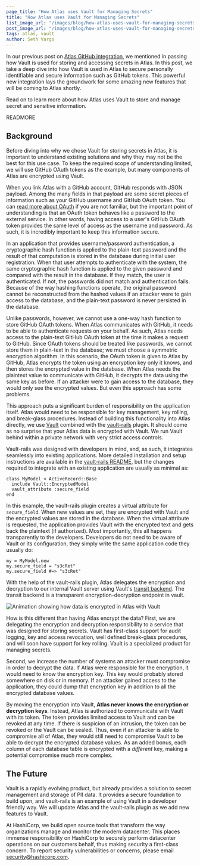 ```yaml
---
page_title: "How Atlas uses Vault for Managing Secrets"
title: "How Atlas uses Vault for Managing Secrets"
list_image_url: "/images/blog/how-atlas-uses-vault-for-managing-secrets/logo.jpg"
post_image_url: "/images/blog/how-atlas-uses-vault-for-managing-secrets/logo.jpg"
tags: atlas, vault
author: Seth Vargo
---
```


In our previous post on [Atlas GitHub integration](/blog/atlas-terraform-github.html), we mentioned in passing how Vault is used for storing and accessing secrets in Atlas. In this post, we take a deep dive into how Vault is used in Atlas to secure personally identifiable and secure information such as GitHub tokens. This powerful new integration lays the groundwork for some amazing new features that will be coming to Atlas shortly.

Read on to learn more about how Atlas uses Vault to store and manage secret and sensitive information.

READMORE

## Background

Before diving into why we chose Vault for storing secrets in Atlas, it is important to understand existing solutions and why they may not be the best for this use case. To keep the required scope of understanding limited, we will use GitHub OAuth tokens as the example, but many components of Atlas are encrypted using Vault.

When you link Atlas with a GitHub account, GitHub responds with JSON payload. Among the many fields in that payload are some secret pieces of information such as your GitHub username and GitHub OAuth token. You can [read more about OAuth](http://oauth.net/2/) if you are not familiar, but the important point of understanding is that an OAuth token behaves like a password to the external service. In other words, having access to a user's GitHub OAuth token provides the same level of access as the username and password. As such, it is incredibly important to keep this information secure.

In an application that provides username/password authentication, a cryptographic hash function is applied to the plain-text password and the result of that computation is stored in the database during initial user registration. When that user attempts to authenticate with the system, the same cryptographic hash function is applied to the given password and compared with the result in the database. If they match, the user is authenticated. If not, the passwords did not match and authentication fails. Because of the way hashing functions operate, the original password cannot be reconstructed from the hashed values if an attacker were to gain access to the database, and the plain-text password is never persisted in the database.

Unlike passwords, however, we cannot use a one-way hash function to store GitHub OAuth tokens. When Atlas communicates with GitHub, it needs to be able to authenticate requests on your behalf. As such, Atlas needs access to the plain-text GitHub OAuth token at the time it makes a request to GitHub. Since OAuth tokens should be treated like passwords, we cannot store them in plain-text in the database; we must choose a symmetric encryption algorithm. In this scenario, the OAuth token is given to Atlas by GitHub, Atlas encrypts the token using an encryption key only it knows, and then stores the encrypted value in the database. When Atlas needs the plaintext value to communicate with GitHub, it decrypts the data using the same key as before. If an attacker were to gain access to the database, they would only see the encrypted values. But even this approach has some problems.

This approach puts a significant burden of responsibility on the application itself. Atlas would need to be responsible for key management, key rolling, and break-glass procedures. Instead of building this functionality into Atlas directly, we use [Vault](https://vaultproject.io) combined with the [vault-rails](https://github.com/hashicorp/vault-rails) plugin. It should come as no surprise that your Atlas data is encrypted with Vault. We run Vault behind within a private network with very strict access controls.

Vault-rails was designed with developers in mind, and, as such, it integrates seamlessly into existing applications. More detailed installation and setup instructions are available in the [vault-rails README](https://github.com/hashicorp/vault-rails#quick-start), but the changes required to integrate with an existing application are usually as minimal as:

    class MyModel < ActiveRecord::Base
      include Vault::EncryptedModel
      vault_attribute :secure_field
    end

In this example, the vault-rails plugin creates a virtual attribute for `secure_field`. When new values are set, they are encrypted with Vault and the encrypted values are stored in the database. When the virtual attribute is requested, the application provides Vault with the encrypted text and gets back the plaintext (if authorized). Most importantly, this all happens transparently to the developers. Developers do not need to be aware of Vault or its configuration, they simply write the same application code they usually do:

    my = MyModel.new
    my.secure_field = "s3cRet"
    my.secure_field #=> "s3cRet"

With the help of the vault-rails plugin, Atlas delegates the encryption and decryption to our internal Vault server using Vault's [transit backend](https://vaultproject.io/docs/secrets/transit/). The transit backend is a transparent encryption-decryption endpoint in vault.

![Animation showing how data is encrypted in Atlas with Vault](/images/blog/how-atlas-uses-vault-for-managing-secrets/animated.gif)

How is this different than having Atlas encrypt the data? First, we are delegating the encryption and decryption responsibility to a service that was designed for storing secrets. Vault has first-class support for audit logging, key and access revocation, well defined break-glass procedures, and will soon have support for key rolling. Vault is a specialized product for managing secrets.

Second, we increase the number of systems an attacker must compromise in order to decrypt the data. If Atlas were responsible for the encryption, it would need to know the encryption key. This key would probably stored somewhere on disk or in memory. If an attacker gained access to the application, they could dump that encryption key in addition to all the encrypted database values.

By moving the encryption into Vault, **Atlas never knows the encryption or decryption keys**. Instead, Atlas is authorized to communicate with Vault with its token. The token provides limited access to Vault and can be revoked at any time. If there is suspicion of an intrusion, the token can be revoked or the Vault can be sealed. Thus, even if an attacker is able to compromise all of Atlas, they would still need to compromise Vault to be able to decrypt the encrypted database values. As an added bonus, each column of each database table is encrypted with a _different_ key, making a potential compromise much more complex.

## The Future

Vault is a rapidly evolving product, but already provides a solution to secret management and storage of PII data. It provides a secure foundation to build upon, and vault-rails is an example of using Vault in a developer friendly way. We will update Atlas and the vault-rails plugin as we add new features to Vault.

At HashiCorp, we build open source tools that transform the way organizations manage and monitor the modern datacenter. This places immense responsibility on HashiCorp to securely perform datacenter operations on our customers behalf, thus making security a first-class concern. To report security vulnerabilities or concerns, please email security@hashicorp.com.
